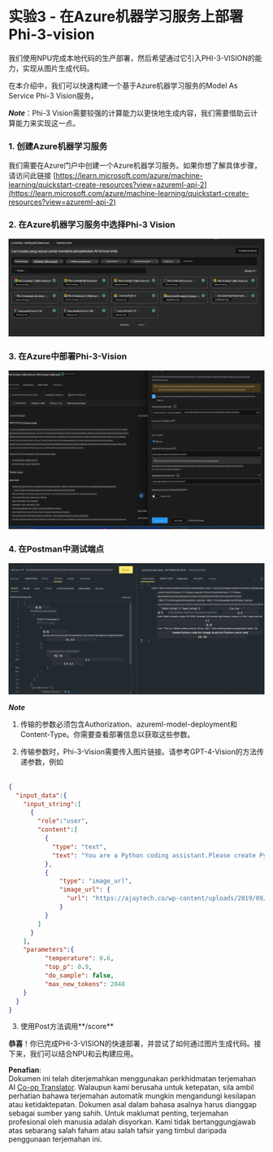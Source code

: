 <!--
CO_OP_TRANSLATOR_METADATA:
{
  "original_hash": "20cb4e6ac1686248e8be913ccf6c2bc2",
  "translation_date": "2025-05-09T19:44:35+00:00",
  "source_file": "md/02.Application/02.Code/Phi3/VSCodeExt/HOL/Apple/03.DeployPhi3VisionOnAzure.md",
  "language_code": "ms"
}
-->
# **实验3 - 在Azure机器学习服务上部署Phi-3-vision**

我们使用NPU完成本地代码的生产部署，然后希望通过它引入PHI-3-VISION的能力，实现从图片生成代码。

在本介绍中，我们可以快速构建一个基于Azure机器学习服务的Model As Service Phi-3 Vision服务。

***Note***：Phi-3 Vision需要较强的计算能力以更快地生成内容，我们需要借助云计算能力来实现这一点。


### **1. 创建Azure机器学习服务**

我们需要在Azure门户中创建一个Azure机器学习服务。如果你想了解具体步骤，请访问此链接 [https://learn.microsoft.com/azure/machine-learning/quickstart-create-resources?view=azureml-api-2](https://learn.microsoft.com/azure/machine-learning/quickstart-create-resources?view=azureml-api-2)


### **2. 在Azure机器学习服务中选择Phi-3 Vision**

![Catalog](../../../../../../../../../translated_images/vison_catalog.e04e9e5f2b6ff115fff30e793e54e617da07251c7b192e1a68e6b050917f45aa.ms.png)


### **3. 在Azure中部署Phi-3-Vision**


![Deploy](../../../../../../../../../translated_images/vision_deploy.c0582d08b5d49675c643f3bedc04ae106957304f3cd4702406fa08bea80ba213.ms.png)


### **4. 在Postman中测试端点**


![Test](../../../../../../../../../translated_images/vision_test.fb4ff33607077153c7b5dcf37648dc5a9cb550824aeba89963e6b270314fc554.ms.png)


***Note***

1. 传输的参数必须包含Authorization、azureml-model-deployment和Content-Type。你需要查看部署信息以获取这些参数。

2. 传输参数时，Phi-3-Vision需要传入图片链接。请参考GPT-4-Vision的方法传递参数，例如

```json

{
  "input_data":{
    "input_string":[
      {
        "role":"user",
        "content":[ 
          {
            "type": "text",
            "text": "You are a Python coding assistant.Please create Python code for image "
          },
          {
              "type": "image_url",
              "image_url": {
                "url": "https://ajaytech.co/wp-content/uploads/2019/09/index.png"
              }
          }
        ]
      }
    ],
    "parameters":{
          "temperature": 0.6,
          "top_p": 0.9,
          "do_sample": false,
          "max_new_tokens": 2048
    }
  }
}

```

3. 使用Post方法调用**/score**

**恭喜**！你已完成PHI-3-VISION的快速部署，并尝试了如何通过图片生成代码。接下来，我们可以结合NPU和云构建应用。

**Penafian**:  
Dokumen ini telah diterjemahkan menggunakan perkhidmatan terjemahan AI [Co-op Translator](https://github.com/Azure/co-op-translator). Walaupun kami berusaha untuk ketepatan, sila ambil perhatian bahawa terjemahan automatik mungkin mengandungi kesilapan atau ketidaktepatan. Dokumen asal dalam bahasa asalnya harus dianggap sebagai sumber yang sahih. Untuk maklumat penting, terjemahan profesional oleh manusia adalah disyorkan. Kami tidak bertanggungjawab atas sebarang salah faham atau salah tafsir yang timbul daripada penggunaan terjemahan ini.
